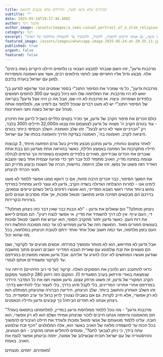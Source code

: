 ```yaml
---
title: הברכיים שלא כרעו לבעל, והחיילים שלא נכנעים לחמאס
subtitle: ""
date: 2025-05-24T19:17:49.498Z
author: אלעזר ריגר
author_image: /assets/images/a_semi-casual_portrait_of_a_slim_religious_jewish_man_with_long_payot_and_a_trimmed_beard_standing_o_29e27ad6-1334-4ed1-a462-308b6dfdc385.png
category: דעה
excerpt: "בין שלושת שלבי הקרב של גדעון – אמונה, יוזמה וניצחון – טמון מסר חד לימי הלחימה בעזה: לא עוצרים באמצע. כמו גדעון, גם אנחנו חייבים להאמין, להוביל, ולהמשיך עד להשמדה מוחלטת של האויב."
featured_image: /assets/images/whatsapp-image-2025-05-24-at-20.55.11.jpeg
published: true
urgent: false
featured: false
---
```

"מרכבות גדעון", זהו השם שנבחר למבצע הצבאי בו נלחמים חיילנו היקרים בעזה בימים אלה. מבצע גדול אליו התגייסו שוב לוחמי מילואים רבים, אשר אש האמונה והמסירות למען עם ישראל בוערת בליבם.

"מרכבות גדעון", כל מי שמכיר את הסיפור התנכ"י בספר שופטים זוכר שדווקא לגדעון בן יואש לא היו מרכבות. את המלחמה שלו הוא ניהל בקושי עם 300 לוחמים חמושים בלפידים ושופרות. וניצח. אז מרכבות לא היו שם, אבל מה כן היה אצל גדעון? בקריאה של הסיפור התנכ"י יש לא מעט דברים שנוכל ללמוד גם לימינו אנו, ולמלחמה אותה מנהל עם ישראל בשנה וחצי האחרונות.

כולם זוכרים את סיפור הקרב של גדעון, אך נזכיר בקווים כלליים בשביל לרענן את הזיכרון - עוד בטרם הקרב ה' מצווה על גדעון לצמצמם את צבאו מ32,000 חיילים ל300 בלבד, רק "הברכיים אשר לא כרעו לבעל". זהו שלב האמונה. השלב הבסיסי ביותר בטרם היציאה לקרב. האמונה בה', האמונה בצדקת הדרך והאמונה בכוחו של עם ישראל.

לאחר צמצום כוחותיו, גדעון מתכנן מבצע מדוייק בעל גורם הפתעה מיוחד, 3 קבוצות חייליו מתקרבות אל המחנה באמצע הלילה, כאשר בהוראה אחת מגדעון הם בבת אחת שוברים את הכדים שבידיהם, מאירים בלפידים ותוקעים בשופרות וכך גורמים לבהלה עצומה במחנה מדיין, האויב מתפזר לכל עבר תוך כדי פגיעה עצמית אחד בשני והצבא האדיר הזה פשוט על נפשו. זהו שלב היוזמה. נחישות, הכרה של השטח וביצוע מדוייק הם תנאי הכרחי לניצחון.

את המשך הסיפור, כבר זוכרים הרבה פחות, אם כי דווקא ממנו אפשר ללמוד לא מעט לימינו אנו - למרות ההצלחה הגדולה בשדה הקרב, גדעון לא עוצר לרגע ומתחיל במרדף נחוש ביותר אחרי ראשי הצבא המדייני, הוא ואנשיו רודפים ברגל כשהם עייפים וצמאים, בדרכם הם מבקשים תמיכה וסיוע מתושבי פנואל וסוכות, אך אלה מסרבים ועונים להם בציניות ובקרירות.

"ניצחון מוחלט?" הם שואלים את גדעון - "לא הבנת כבר שאין דבר כזה ניצחון מוחלט? די, העם עייף. אין לנו דרך להשמיד את מדיין. אי אפשר לנצח רעיון". הם מנסים לייאש את רוח העם. כאשר גדעון יחזור מהקרב הסופי, הוא יעניש את תושבי פנואל וסוכות בעונשים חמורים מאוד. המעשה הזה של גדעון ממחיש לנו עד כמה מסוכנת החלשת רוח העם בזמן מלחמה, ועד כמה חשוב שכל אחד ואחד ירתם לטובת הניצחון במלחמה, בכל מה שהוא יכול.

אבל גדעון לא מתייאש, הוא לא מוותר וממשיך במרדפו. אנשים מגיעים עד לקרקור, ושם הם מוצאים את זבח וצלמונע עם שארית הצבא המדייני יושבים רגועים מתוך מחשבה שגדעון ואנשיו המותשים לא יוכלו להגיע עד אליהם. אבל גדעון ואנשיו ממשיכים במרדפם עד לקרקור ומשמידים אותם לגמרי.

כדאי להתעכב רגע ולהבין את הפסוקים האלה. קרקור (על פי רוב הזיהויים) הייתה עיר שנמצאת בואדי סירחאן בערב הסעודית (!). המקום הזה רחוק 280 קילומטר ממקום הקרב המקורי של גדעון, זה פשוט מרחק עצום. גדעון ואנשיו חצו את כל המדבר הירדני במרדפם אחרי אחרוני המדיינים, בלי לקבל סיוע בדרך, בלי לעצור ובלי להתייאש בדרך. זהו השלב האחרון והחשוב ביותר. שלב הניצחון. הידיעה הברורה שהניצחון המוחלט הוא לא רק אפשרי, אלא חייב לקרות. גם אם בשבילו נצטרך לרוץ ברגל עד ערב הסעודית. בלי ניצחון אנחנו לא חוזרים הביתה! כך קובעים גדעון וחייליו הנאמנים.

"מרכבות גדעון" - מה נוכל ללמוד ממלחמת גדעון במדיין, למלחמתנו בחמאס בעזה? חוץ מהאמונה והיוזמה אנחנו חייבים לזכור שניצחון אמיתי ושלם הוא לא רק אפשרי, הוא חובה. עלינו ללמוד מטעותם של אנשי פנואל וסוכות ולעודד את חיילנו הגיבורים להמשיך בכל הכוח עד להשמדה מלאה של האויב באשר הוא, אלה המלגלגים "הכף זבח וצלמונע עתה בידך, כי ניתן לצבאך לחם?", ומנסים להחליש אותנו מהקרב - הם הטועים, וההיסטוריה של עם ישראל תוכיח שבשילוב של אמונה, יוזמה וביטחון אפשר לנצח את האויב. באמת.

מאמינים. יוזמים. מנצחים! 